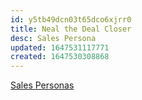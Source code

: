 ```yaml
---
id: y5tb49dcn03t65dco6xjrr0
title: Neal the Deal Closer
desc: Sales Persona
updated: 1647531117771
created: 1647530308868
---
```


[Sales Personas](https://swcompany.sharepoint.com/:b:/r/sites/GlobalSalesService/Shared%20Documents/UX%20(User%20Experience)/071620-Salesforce-Personas-Sales.pdf?csf=1&web=1&e=mwK40X)
